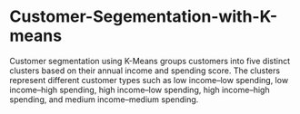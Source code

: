 # Customer-Segementation-with-K-means
Customer segmentation using K-Means groups customers into five distinct clusters based on their annual income and spending score. The clusters represent different customer types such as low income–low spending, low income–high spending, high income–low spending, high income–high spending, and medium income–medium spending. 
